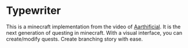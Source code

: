 # Typewriter
This is a minecraft implementation from the video of [Aarthificial](https://youtu.be/1LlF5p5Od6A).
It is the next generation of questing in minecraft. With a visual interface, you can create/modify quests.
Create branching story with ease.

